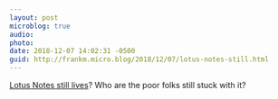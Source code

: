 ```yaml
---
layout: post
microblog: true
audio: 
photo: 
date: 2018-12-07 14:02:31 -0500
guid: http://frankm.micro.blog/2018/12/07/lotus-notes-still.html
---
```

[Lotus Notes still lives](https://www.theregister.co.uk/2018/12/07/hcl_18bn_ibm_software/)? Who are the poor folks still stuck with it? 
